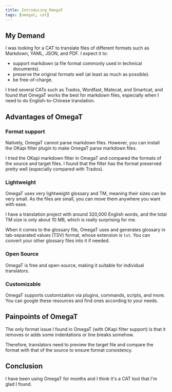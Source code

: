 ```yaml
---
title: Introducing OmegaT
tags: [omegat, cat]
---
```


## My Demand

I was looking for a CAT to translate files of different formats such as Markdown, YAML, JSON, and PDF. I expect it to:

- support markdown (a file format commonly used in technical documents).
- preserve the original formats well (at least as much as possible).
- be free-of-charge.

I tried several CATs such as Trados, Wordfast, Matecat, and Smartcat, and found that OmegaT works the best for markdown files, especially when I need to do English-to-Chinese translation. 

## Advantages of OmegaT

### Format support

Natively, OmegaT cannot parse markdown files. However, you can install the OKapi filter plugin to make OmegaT parse markdown files.

I tried the OKapi markdown filter in OmegaT and compared the formats of the source and target files. I found that the filter has the format preserved pretty well (especially compared with Trados).

### Lightweight

OmegaT uses very lightweight glossary and TM, meaning their sizes can be very small. As the files are small, you can move them anywhere you want with ease.

I have a translation project with around 320,000 English words, and the total TM size is only about 10 MB, which is really surprising for me.

When it comes to the glossary file, OmegaT uses and generates glossary in tab-separated values (TSV) format, whose extension is `txt`. You can convert your other glossary files into it if needed.

### Open Source
OmegaT is free and open-source, making it suitable for individual translators.

### Customizable

OmegaT supports customization via plugins, commands, scripts, and more. You can google these resources and find ones according to your needs.

## Painpoints of OmegaT

The only format issue I found in OmegaT (with OKapi filter support) is that it removes or adds some indentations or line breaks somehow.

Therefore, translators need to preview the target file and compare the format with that of the source to ensure format consistency.


## Conclusion

I have been using OmegaT for months and I think it's a CAT tool that I'm glad I found.